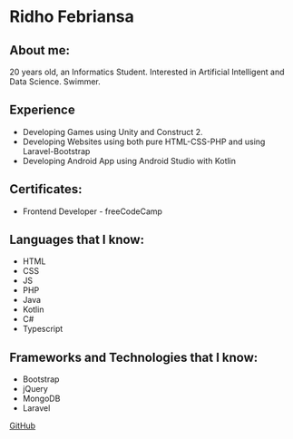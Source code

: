 # Ridho Febriansa

## About me:

20 years old, an Informatics Student. Interested in Artificial Intelligent and Data Science. Swimmer.

## Experience 

- Developing Games using Unity and Construct 2.
- Developing Websites using both pure HTML-CSS-PHP and using Laravel-Bootstrap
- Developing Android App using Android Studio with Kotlin 

## Certificates:
- Frontend Developer - freeCodeCamp

## Languages that I know:

- HTML
- CSS
- JS
- PHP
- Java
- Kotlin
- C#
- Typescript

## Frameworks and Technologies that I know:

- Bootstrap
- jQuery
- MongoDB
- Laravel

[GitHub](https://github.com/ridhof)